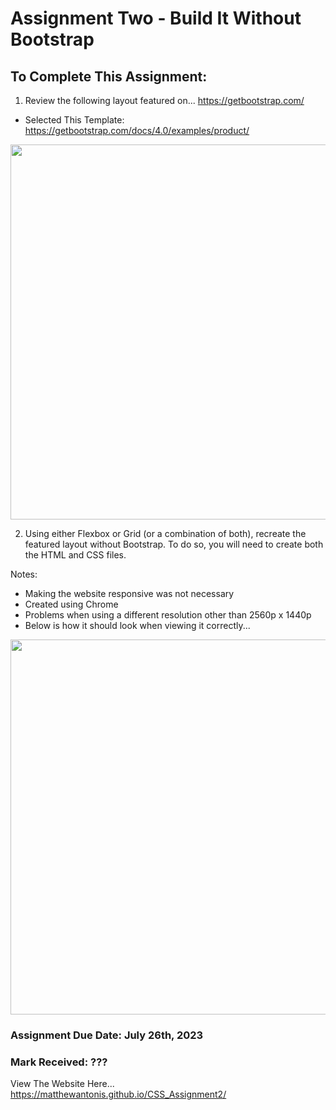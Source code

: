 # Assignment Two - Build It Without Bootstrap
 
## To Complete This Assignment: 

1. Review the following layout featured on... https://getbootstrap.com/

- Selected This Template: https://getbootstrap.com/docs/4.0/examples/product/

<img width="600" src="https://github.com/matthewantonis-georgiancollege/CSS_COMP1054/assets/122380719/1d304ad5-601a-4a5d-89fd-a62272fd250f">

2. Using either Flexbox or Grid (or a combination of both), recreate the featured layout without Bootstrap. To do so, you will need to create both the HTML and CSS files. 

Notes: 
- Making the website responsive was not necessary 
- Created using Chrome
- Problems when using a different resolution other than 2560p x 1440p
- Below is how it should look when viewing it correctly...

<img width="600" src="https://github.com/MatthewAntonis/CSS_Assignment2/assets/122380719/3c2c2105-b94a-4503-abe1-a693d3f929eb">

### Assignment Due Date: July 26th, 2023
### Mark Received: ???

View The Website Here... https://matthewantonis.github.io/CSS_Assignment2/
